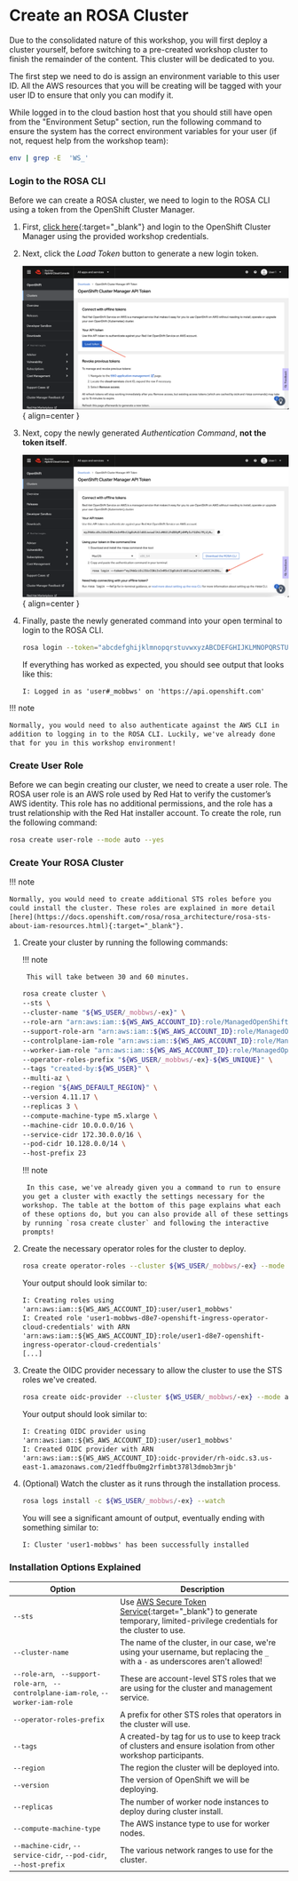 # Create an ROSA Cluster

Due to the consolidated nature of this workshop, you will first deploy a cluster yourself, before switching to a pre-created workshop cluster to finish the remainder of the content. This cluster will be dedicated to you.

The first step we need to do is assign an environment variable to this user ID. All the AWS resources that you will be creating will be tagged with your user ID to ensure that only you can modify it.

While logged in to the cloud bastion host that you should still have open from the "Environment Setup" section, run the following command to ensure the system has the correct environment variables for your user (if not, request help from the workshop team):

```bash
env | grep -E  'WS_'
```

### Login to the ROSA CLI

Before we can create a ROSA cluster, we need to login to the ROSA CLI using a token from the OpenShift Cluster Manager.

1. First, [click here](https://console.redhat.com/openshift/token/rosa){:target="_blank"} and login to the OpenShift Cluster Manager using the provided workshop credentials.

1. Next, click the *Load Token* button to generate a new login token.

    ![OpenShift Cluster Manager - Generate Token](../assets/images/ocm-generate-token.png){ align=center }

1. Next, copy the newly generated *Authentication Command*, **not the token itself**.

    ![OpenShift Cluster Manager - Copy Login Command](../assets/images/ocm-copy-login-command.png){ align=center }

1. Finally, paste the newly generated command into your open terminal to login to the ROSA CLI.

    ```bash
    rosa login --token="abcdefghijklmnopqrstuvwxyzABCDEFGHIJKLMNOPQRSTUVWXYZ....."
    ```

    If everything has worked as expected, you should see output that looks like this:
    ```
    I: Logged in as 'user#_mobbws' on 'https://api.openshift.com'
    ```

!!! note

    Normally, you would need to also authenticate against the AWS CLI in addition to logging in to the ROSA CLI. Luckily, we've already done that for you in this workshop environment!


### Create User Role

Before we can begin creating our cluster, we need to create a user role. The ROSA user role is an AWS role used by Red Hat to verify the customer’s AWS identity. This role has no additional permissions, and the role has a trust relationship with the Red Hat installer account. To create the role, run the following command:

```bash
rosa create user-role --mode auto --yes
```

### Create Your ROSA Cluster

!!! note

    Normally, you would need to create additional STS roles before you could install the cluster. These roles are explained in more detail [here](https://docs.openshift.com/rosa/rosa_architecture/rosa-sts-about-iam-resources.html){:target="_blank"}.

1. Create your cluster by running the following commands:

    !!! note

        This will take between 30 and 60 minutes.

    ```bash
    rosa create cluster \
    --sts \
    --cluster-name "${WS_USER/_mobbws/-ex}" \
    --role-arn "arn:aws:iam::${WS_AWS_ACCOUNT_ID}:role/ManagedOpenShift-Installer-Role" \
    --support-role-arn "arn:aws:iam::${WS_AWS_ACCOUNT_ID}:role/ManagedOpenShift-Support-Role" \
    --controlplane-iam-role "arn:aws:iam::${WS_AWS_ACCOUNT_ID}:role/ManagedOpenShift-ControlPlane-Role" \
    --worker-iam-role "arn:aws:iam::${WS_AWS_ACCOUNT_ID}:role/ManagedOpenShift-Worker-Role" \
    --operator-roles-prefix "${WS_USER/_mobbws/-ex}-${WS_UNIQUE}" \
    --tags "created-by:${WS_USER}" \
    --multi-az \
    --region "${AWS_DEFAULT_REGION}" \
    --version 4.11.17 \
    --replicas 3 \
    --compute-machine-type m5.xlarge \
    --machine-cidr 10.0.0.0/16 \
    --service-cidr 172.30.0.0/16 \
    --pod-cidr 10.128.0.0/14 \
    --host-prefix 23
    ```

    !!! note

        In this case, we've already given you a command to run to ensure you get a cluster with exactly the settings necessary for the workshop. The table at the bottom of this page explains what each of these options do, but you can also provide all of these settings by running `rosa create cluster` and following the interactive prompts!

1. Create the necessary operator roles for the cluster to deploy.

    ```bash
    rosa create operator-roles --cluster ${WS_USER/_mobbws/-ex} --mode auto --yes
    ```

    Your output should look similar to:

    ```
    I: Creating roles using 'arn:aws:iam::${WS_AWS_ACCOUNT_ID}:user/user1_mobbws'
    I: Created role 'user1-mobbws-d8e7-openshift-ingress-operator-cloud-credentials' with ARN 'arn:aws:iam::${WS_AWS_ACCOUNT_ID}:role/user1-d8e7-openshift-ingress-operator-cloud-credentials'
    [...]
    ```

1. Create the OIDC provider necessary to allow the cluster to use the STS roles we've created.

    ```bash
    rosa create oidc-provider --cluster ${WS_USER/_mobbws/-ex} --mode auto --yes
    ```

    Your output should look similar to:

    ```
    I: Creating OIDC provider using 'arn:aws:iam::${WS_AWS_ACCOUNT_ID}:user/user1_mobbws'
    I: Created OIDC provider with ARN 'arn:aws:iam::${WS_AWS_ACCOUNT_ID}:oidc-provider/rh-oidc.s3.us-east-1.amazonaws.com/21edffbu0mg2rfimbt378l3dmob3mrjb'
    ```

1. (Optional) Watch the cluster as it runs through the installation process.

    ```bash
    rosa logs install -c ${WS_USER/_mobbws/-ex} --watch
    ```

    You will see a significant amount of output, eventually ending with something similar to:
    ```
    I: Cluster 'user1-mobbws' has been successfully installed
    ```


### Installation Options Explained

| Option     | Description |
| ----------- | ------------------------------------ |
| `--sts`       | Use [AWS Secure Token Service](https://docs.aws.amazon.com/STS/latest/APIReference/welcome.html){:target="_blank"} to generate temporary, limited-privilege credentials for the cluster to use.  |
| `--cluster-name`       | The name of the cluster, in our case, we're using your username, but replacing the `_` with a `-` as underscores aren't allowed!                 |
| `--role-arn`, ` --support-role-arn`, ` --controlplane-iam-role`, `--worker-iam-role`    | These are account-level STS roles that we are using for the cluster and management service. |
| `--operator-roles-prefix`       | A prefix for other STS roles that operators in the cluster will use. |
| `--tags` | A created-by tag for us to use to keep track of clusters and ensure isolation from other workshop participants. |
| `--region` | The region the cluster will be deployed into. |
| `--version` | The version of OpenShift we will be deploying. |
| `--replicas` | The number of worker node instances to deploy during cluster install. |
| `--compute-machine-type` | The AWS instance type to use for worker nodes. |
| `--machine-cidr`, `--service-cidr`, `--pod-cidr`, `--host-prefix` | The various network ranges to use for the cluster. |
